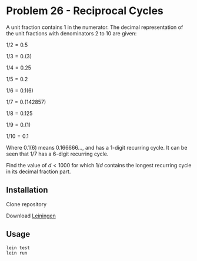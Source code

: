 # Problem 26 - Reciprocal Cycles
A unit fraction contains $1$ in the numerator. The decimal representation of the unit fractions with denominators $2$ to $10$ are given:

$1/2 = 0.5$

$1/3 =0.(3)$

$1/4 =0.25$

$1/5 = 0.2$

$1/6 = 0.1(6)$

$1/7 = 0.(142857)$

$1/8 = 0.125$

$1/9 = 0.(1)$

$1/10 = 0.1$

Where $0.1(6)$ means $0.166666...$, and has a $1$-digit recurring cycle. It can be seen that $1/7$ has a $6$-digit recurring cycle.

Find the value of $d < 1000$ for which $1/d$ contains the longest recurring cycle in its decimal fraction part.
## Installation

Clone repository

Download [Leiningen](https://leiningen.org/#install)

## Usage

	lein test
	lein run
